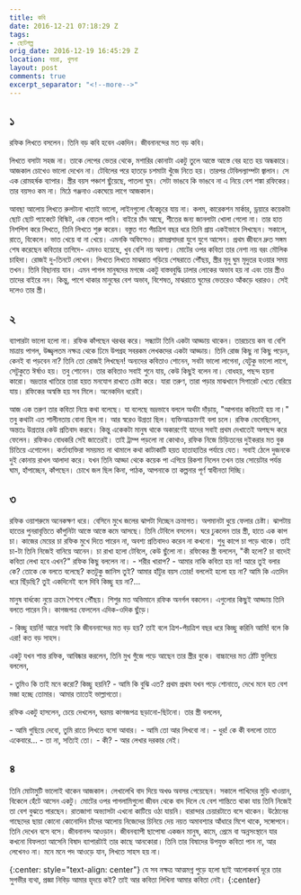 ```yaml
---
title: কবি
date: 2016-12-21 07:18:29 Z
tags:
- ছোটগল্প
orig_date: 2016-12-19 16:45:29 Z
location: বয়রা, খুলনা
layout: post
comments: true
excerpt_separator: "<!--more-->"
---
```


## ১ ##

রফিক লিখতে বসলেন। তিনি বড় কবি হবেন একদিন। জীবনানন্দের মত বড় কবি।

লিখতে বসাটা সহজ না। তাকে লেপের ভেতর থেকে, মশারির কোনাটা একটু তুলে আস্তে আস্তে বের হতে হয় অন্ধকারে। আজকাল চোখেও ভালো দেখেন না। টেবিলের পরে হাতড়ে চশমাটা খুঁজে নিতে হয়। তারপর টেবিলল্যাম্পটা জ্বালান। সে এক রোমহর্ষক ব্যাপার। স্ত্রীর বয়স পঞ্চাশ ছুঁয়েছে, পাতলা ঘুম। সেটা ভাঙবে কি ভাঙবে না এ নিয়ে বেশ শঙ্কা রফিকের। তার বয়সও কম না। মিঠে গঞ্জনাও একঘেয়ে লাগে আজকাল।
<!--more-->
আবছা আলোয় লিখতে রুলটানা খাতাই ভালো, লাইনগুলো বেঁকেচুরে যায় না। কলম, কারেকশন মার্কার, ড্রয়ারে কয়েকটা ছোট ছোট প্যাকেটে বিস্কিট, এক বোতল পানি। বাইরে চাঁদ আছে, শীতের জন্য জানলাটা খোলা গেলো না। তার হাত নিশপিশ করে লিখতে, তিনি লিখতে শুরু করেন। বস্তুত গত পঁয়ত্রিশ বছর ধরে তিনি প্রায় একইভাবে লিখছেন। সকালে, রাতে, বিকেলে। ভাত খেয়ে বা না খেয়ে। এমনকি অফিসেও। রামপ্রসাদরা যুগে যুগে আসেন। প্রথম জীবনে দ্রুত সঙ্গম শেষ করেছেন কবিতার তাগিদে- এমনও হয়েছে, খুব বেশি নয় অবশ্য। মোটের ওপর কবিতা তার নেশা নয় বরং মৌলিক চাহিদা। রোজই দু-তিনটে লেখেন। লিখতে লিখতে মাঝরাত গড়িয়ে শেষরাতে পৌঁছয়, স্ত্রীর মৃদু ঘুম মৃদুতর হওয়ার সময় তখন। তিনি বিছানায় যান। এমন পাগল মানুষদের মগজে একটু বাস্তববুদ্ধি ঢালার লোকের অভাব হয় না এবং তার স্ত্রীও তাদের বাইরে নন। কিন্তু, পাশে থাকার মানুষের বেশ অভাব, বিশেষত, মাঝরাতে ঘুমের ভেতরেও আঁকড়ে ধরারও। সেই দলেও তার স্ত্রী।

## ২ ##

ব্যাপারটা ভালো হলো না। রফিক কাঁপছেন থরথর করে। সন্ধ্যাটা তিনি একটা আড্ডায় থাকেন। তারচেয়ে কম বা বেশি মাত্রায় পাগল, উজ্জ্বলতম নক্ষত্র থেকে ঢিমে উপগ্রহ সবরকম লেখকদের একটা আড্ডায়। তিনি রোজ কিছু না কিছু পড়েন, কেনই বা পড়বেন না? তিনি তো রোজই লিখছেন! অন্যদের কবিতাও শোনেন, সবটা ভালো লাগেনা, যেটুকু ভালো লাগে, সেটুকুতে ঈর্ষাও হয়। তবু শোনেন। তার কবিতাও সবাই শুনে যায়, কেউ কিছুই বলেন না। বোধহয়, পছন্দ হয়না কারো। ভদ্রতার খাতিরে তারা হয়ত মনযোগ রাখতে চেষ্টা করে। যারা তরুণ, তারা পড়ার মাঝখানে সিগারেট খেতে বেরিয়ে যায়। রফিকের অস্বস্তি হয় সব মিলে। অনেকদিন ধরেই।

আজ এক তরুণ তার কবিতা নিয়ে কথা বলেছে। যা বলেছে ভদ্রভাবে বললে অর্থটা দাঁড়ায়, "আপনার কবিতাই হয় না।" তবু কথাটা এত শালীনতায় বোনা ছিল না। আর স্বরেও উগ্রতা ছিল। ব্যক্তিআক্রমণই বলা চলে। রফিক ভেবেছিলেন, অন্ততঃ উগ্রতার কেউ প্রতিবাদ করবে। কিন্তু একেকটা মানুষ থাকে অকারণেই যাদের সবাই প্রথম দেখাতেই অপছন্দ করে ফেলেন। রফিকও বোধকরি সেই জাতেরই। তাই ট্রাম্প পড়লো না কোথাও, রফিক নিজে চিড়িতনের দুইকরার মত বুক চিতিয়ে এগোলেন। কর্তাব্যক্তিরা সময়মত না থামালে কথা কাটাকাটি হয়ত হাতাহাতির পর্যায়ে যেত। সবাই ঠেলে দুজনকে দুই কোনায় রাখল আলাদা করে। যখন তিনি আড্ডা থেকে কয়েক পা এগিয়ে রিকশা নিলেন তখন তার সোয়েটার পর্যন্ত ঘাম, হাঁপাচ্ছেন, কাঁপছেন। চোখে জল ছিল কিনা, পাঠক, আপনাকে তা কল্পনার পূর্ণ স্বাধীনতা দিচ্ছি।

## ৩ ##

রফিক ওয়াশরুমে অনেকক্ষণ ধরে। বেসিনে মুখে জলের ঝাপটা দিচ্ছেন ক্রমাগত। অপমানটা ধুয়ে ফেলার চেষ্টা। ঝাপটায় হাতের পুনরাবৃত্তিতে কাঁপুনিটা আস্তে আস্তে কমে আসছে। তিনি টেবিলে বসলেন। ঘরে ঢুকলেন তার স্ত্রী, হাতে এক কাপ চা। কাজের মেয়ের চা রফিক মুখে দিতে পারেন না, অবশ্য প্রতিবাদও করেন না কখনো। শুধু কাপে চা পড়ে থাকে। তাই চা-টা তিনি নিজেই বানিয়ে আনেন। চা রাখা হলো টেবিলে, কেউ ছুঁলো না। রফিকের স্ত্রী বললেন, "কী হলো? চা বাদেই কবিতা লেখা হবে এখন?"
রফিক কিছু বললেন না।
\- শরীর খারাপ?
\- আমার নাকি কবিতা হয় না! আরে তুই বলার কে? তোকে কে বলতে বলেছে? কতটুকু জানিস তুই? আমার হাঁটুর বয়স তোর! বললেই হলো হয় না? আমি কি এতদিন ধরে ছিঁড়ছি? তুই একদিনেই বলে দিবি কিচ্ছু হয় না?...

মানুষ বার্ধক্যে নুয়ে ক্রমে শৈশবে পৌঁছয়। শিশুর মত অভিমানে রফিক অনর্গল বকলেন। এগুলোর কিছুই আড্ডায় তিনি বলতে পারেন নি। কাগজপত্র ফেললেন এদিক-ওদিক ছুঁড়ে।

\- কিচ্ছু হয়নি! আরে সবাই কি জীবননান্দের মত বড় হয়? তাই বলে ত্রিশ-পঁয়ত্রিশ বছর ধরে কিচ্ছু করিনি আমি! বলে কি এরা! কত বড় সাহস।

একটু যখন শান্ত রফিক, আবিষ্কার করলেন, তিনি মুখ গুঁজে পড়ে আছেন তার স্ত্রীর বুকে। বাচ্চাদের মত ঠোঁট ফুলিয়ে বললেন,

\- তুমিও কি তাই মনে করো? কিচ্ছু হয়নি?
\- আমি কি বুঝি এত? প্রথম প্রথম যখন পড়ে শোনাতে, দেখে মনে হত বেশ মজা হচ্ছে তোমার। আমার তাতেই ভাল্লাগতো।
 
রফিক একটু হাসলেন, চেয়ে দেখলেন, ঘরময় কাগজপত্র ছড়ানো-ছিটনো। তার স্ত্রী বললেন,
 
\- আমি গুছিয়ে দেবো, তুমি রাতে লিখতে বসো আবার।
\- আমি তো আর লিখবো না।
\- ধুর! কে কী বললো তাতে একেবারে...
\- তা না, সত্যিই তো।
\- কী?
\- আর লেখার দরকার নেই।

## ৪ ##

তিনি মোটামুটি ভালোই থাকেন আজকাল। লেখালেখি বাদ দিয়ে অখণ্ড অবসর পেয়েছেন। সকালে পাখিদের মুড়ি খাওয়ান, বিকেলে হেঁটে আসেন একটু। মোটের ওপর পাগলামিগুলো জীবন থেকে বাদ দিলে যে বেশ শান্তিতে থাকা যায় তিনি নিজেই তা বেশ বুঝতে পারছেন। রাতজাগা অভ্যাসটা এখনো কাটিয়ে ওঠা যায়নি। বারান্দার চেয়ারটাতে বসে থাকেন। উঠোনের গাছেদের ছায়া কোনো কোনোদিন চাঁদের আলোয় নিজেদের চিনিয়ে দেয় নয়ত অমাবশ্যার আঁধারে মিশে থাকে, সঙ্গোপনে। তিনি দেখেন বসে বসে। জীবনানন্দ আওড়ান। জীবনব্যাপী ছাপোষা একজন মানুষ, কামে, প্রেমে বা অন্নসংস্থানে যার কখনো বিফলতা আসেনি বিষাদ ব্যাপারটাই তার কাছে আনকোরা। তিনি তার বিষাদের উপযুক্ত কবিতা পান না, আর লেখেনও না। মনে মনে পদ আওড়ে যান, লিখতে সাহস হয় না।

{:center: style="text-align: center"}
 যে সব নক্ষত্র আত্মমগ্ন পুড়ে হলো ছাই
 আলোকবর্ষ দূরে
 তার সুগভীর ব্যথা, প্রজ্ঞা নিবিড়
 আমার হৃদয়ে কই?
 তাই আর কবিতা লিখিনা
 আমার কবিতা নেই।
 {:center}
